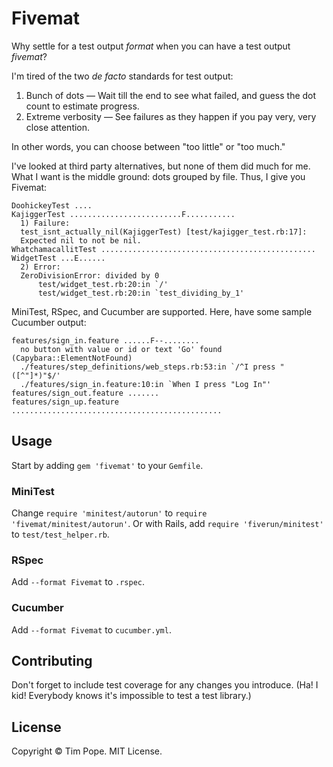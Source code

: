 # Fivemat

Why settle for a test output *format* when you can have a test output
*fivemat*?

I'm tired of the two *de facto* standards for test output:

1. Bunch of dots — Wait till the end to see what failed, and
   guess the dot count to estimate progress.
2. Extreme verbosity — See failures as they happen if you pay very,
   very close attention.

In other words, you can choose between "too little" or "too much."

I've looked at third party alternatives, but none of them did much for
me.  What I want is the middle ground: dots grouped by file.  Thus,
I give you Fivemat:

    DoohickeyTest ....
    KajiggerTest .........................F...........
      1) Failure:
      test_isnt_actually_nil(KajiggerTest) [test/kajigger_test.rb:17]:
      Expected nil to not be nil.
    WhatchamacallitTest ................................................
    WidgetTest ...E......
      2) Error:
      ZeroDivisionError: divided by 0
          test/widget_test.rb:20:in `/'
          test/widget_test.rb:20:in `test_dividing_by_1'

MiniTest, RSpec, and Cucumber are supported. Here, have some sample
Cucumber output:

    features/sign_in.feature ......F--........
      no button with value or id or text 'Go' found (Capybara::ElementNotFound)
      ./features/step_definitions/web_steps.rb:53:in `/^I press "([^"]*)"$/'
      ./features/sign_in.feature:10:in `When I press "Log In"'
    features/sign_out.feature .......
    features/sign_up.feature ...............................................

## Usage

Start by adding `gem 'fivemat'` to your `Gemfile`.

### MiniTest

Change `require 'minitest/autorun'` to `require 'fivemat/minitest/autorun'`.
Or with Rails, add `require 'fiverun/minitest'` to
`test/test_helper.rb`.

### RSpec

Add `--format Fivemat` to `.rspec`.

### Cucumber

Add `--format Fivemat` to `cucumber.yml`.

## Contributing

Don't forget to include test coverage for any changes you introduce.
(Ha! I kid! Everybody knows it's impossible to test a test library.)

## License

Copyright © Tim Pope. MIT License.
